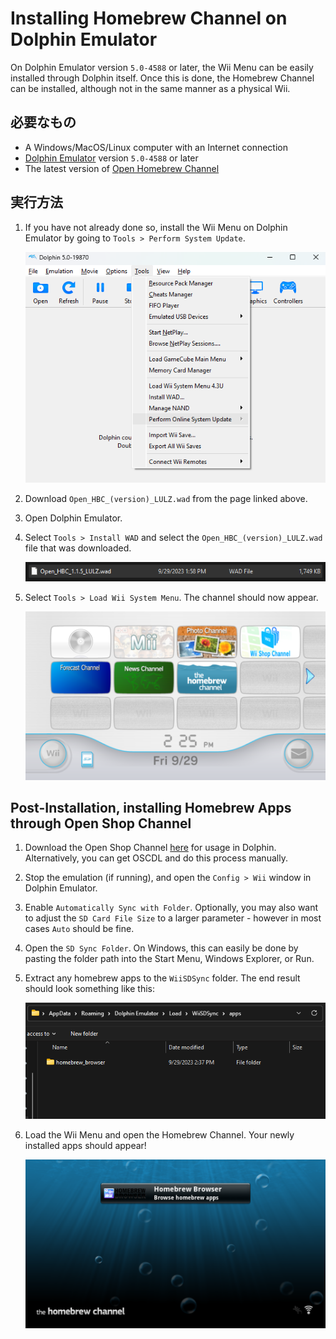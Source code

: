 # Installing Homebrew Channel on Dolphin Emulator

On Dolphin Emulator version `5.0-4588` or later, the Wii Menu can be easily installed through Dolphin itself. Once this is done, the Homebrew Channel can be installed, although not in the same manner as a physical Wii.

## 必要なもの

- A Windows/MacOS/Linux computer with an Internet connection
- [Dolphin Emulator](https://dolphin-emu.org/download/) version `5.0-4588` or later
- The latest version of [Open Homebrew Channel](https://github.com/Wii-Mini-Hacking/hbc/releases)

## 実行方法

1. If you have not already done so, install the Wii Menu on Dolphin Emulator by going to `Tools > Perform System Update`.

   ![](/images/homebrew-dolphin/system-update.png)

2. Download `Open_HBC_(version)_LULZ.wad` from the page linked above.

3. Open Dolphin Emulator.

4. Select `Tools > Install WAD` and select the `Open_HBC_(version)_LULZ.wad` file that was downloaded.

   ![](/images/homebrew-dolphin/ohbc-file.png)

5. Select `Tools > Load Wii System Menu`. The channel should now appear.

   ![](/images/homebrew-dolphin/hbc-installed.png)

## Post-Installation, installing Homebrew Apps through Open Shop Channel

1. Download the Open Shop Channel [here](https://oscwii.org/library/app/homebrew_browser) for usage in Dolphin. Alternatively, you can get OSCDL and do this process manually.

2. Stop the emulation (if running), and open the `Config > Wii` window in Dolphin Emulator.

3. Enable `Automatically Sync with Folder`. Optionally, you may also want to adjust the `SD Card File Size` to a larger parameter - however in most cases `Auto` should be fine.

4. Open the `SD Sync Folder`. On Windows, this can easily be done by pasting the folder path into the Start Menu, Windows Explorer, or Run.

5. Extract any homebrew apps to the `WiiSDSync` folder. The end result should look something like this:

   ![](/images/homebrew-dolphin/apps-folder.png)

6. Load the Wii Menu and open the Homebrew Channel. Your newly installed apps should appear!

   ![](/images/homebrew-dolphin/hbc-apps.png)
